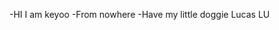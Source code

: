 
-HI I am keyoo
-From nowhere 
-Have my little doggie Lucas LU

<!---
fishyuxing/fishyuxing is a ✨ special ✨ repository because its `README.md` (this file) appears on your GitHub profile.
You can click the Preview link to take a look at your changes.
--->
